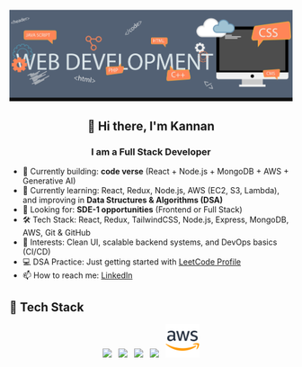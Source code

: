 ![My Banner](https://raw.githubusercontent.com/kannan126/kannan126/main/assets/my-banner.png)

<h2 align="center">👋 Hi there, I'm Kannan</h2>
<h3 align="center">I am a Full Stack Developer</h3>


- 🔭 Currently building: **code verse** (React + Node.js + MongoDB + AWS + Generative AI)  
- 🌱 Currently learning: React, Redux, Node.js, AWS (EC2, S3, Lambda), and improving in **Data Structures & Algorithms (DSA)**  
- 💼 Looking for: **SDE-1 opportunities** (Frontend or Full Stack)  
- 🛠️ Tech Stack: React, Redux, TailwindCSS, Node.js, Express, MongoDB, AWS, Git & GitHub  
- 🧠 Interests: Clean UI, scalable backend systems, and DevOps basics (CI/CD)  
- 💻 DSA Practice: Just getting started with [LeetCode Profile](https://leetcode.com/Kannan-12/)  
- 📫 How to reach me: [LinkedIn](https://www.linkedin.com/in/kannan-k-83a7aa237/)  



## 🚀 Tech Stack

<p align="center">
  <img src="https://cdn.jsdelivr.net/gh/devicons/devicon/icons/javascript/javascript-original.svg" width="50" />
  &nbsp;
  <img src="https://cdn.jsdelivr.net/gh/devicons/devicon/icons/react/react-original.svg" width="50" />
  &nbsp;
  <img src="https://cdn.jsdelivr.net/gh/devicons/devicon/icons/nodejs/nodejs-original.svg" width="50" />
  &nbsp;
  <img src="https://cdn.jsdelivr.net/gh/devicons/devicon/icons/mongodb/mongodb-original.svg" width="50" />
  &nbsp;
  <img src="https://raw.githubusercontent.com/devicons/devicon/master/icons/amazonwebservices/amazonwebservices-original-wordmark.svg"  width="60" />
</p>

